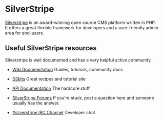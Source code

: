 # SilverStripe

[Silverstripe](http://www.silverstripe.org/) is an award-winning open source CMS platform written in PHP. It offers a great flexible framework for developers and a user-friendly admin area for end-users.

## Useful SilverStripe resources

Silverstripe is well documented and has a very helpful active community.

- [Wiki Documentation](http://doc.silverstripe.org/doku.php) Guides, tutorials, community docs
- [SSbits](http://www.ssbits.com/) Great recipes and tutorial site

- [API Documentation](http://api.silverstripe.com/) The hardcore stuff
- [SilverStripe Forums](http://www.silverstripe.org/forums/) If you're stuck, post a question here and someone usually has the answer.
- [#silverstripe IRC Channel](<irc://freenode/rvm>) Developer chat
